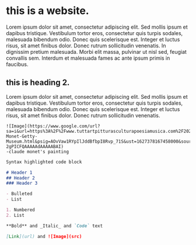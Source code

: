 # this is a website.

Lorem ipsum dolor sit amet, consectetur adipiscing elit. Sed mollis ipsum et dapibus tristique. Vestibulum tortor eros, consectetur quis turpis sodales, malesuada bibendum odio. Donec quis scelerisque est. Integer et luctus risus, sit amet finibus dolor. Donec rutrum sollicitudin venenatis. In dignissim pretium malesuada. Morbi elit massa, pulvinar ut nisl sed, feugiat convallis sem. Interdum et malesuada fames ac ante ipsum primis in faucibus.

## this is heading 2.

Lorem ipsum dolor sit amet, consectetur adipiscing elit. Sed mollis ipsum et dapibus tristique. Vestibulum tortor eros, consectetur quis turpis sodales, malesuada bibendum odio. Donec quis scelerisque est. Integer et luctus risus, sit amet finibus dolor. Donec rutrum sollicitudin venenatis. 

```
![Image](https://www.google.com/url?sa=i&url=https%3A%2F%2Fwww.tuttartpitturasculturapoesiamusica.com%2F2020%2F04%2FClaude-Monet-Getty-Museum.html&psig=AOvVaw1RYpIlJddBfbpI8Rvp_71S&ust=1627378167458000&source=images&cd=vfe&ved=0CAsQjRxqFwoTCLi1wp-2gPICFQAAAAAdAAAAABAI)
-claude monet's painting
```

```markdown
Syntax highlighted code block

# Header 1
## Header 2
### Header 3

- Bulleted
- List

1. Numbered
2. List

**Bold** and _Italic_ and `Code` text

[Link](url) and ![Image](src)
```



